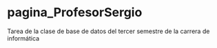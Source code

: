 # pagina_ProfesorSergio
Tarea de la clase de  base  de datos del tercer semestre de la carrera de informática
